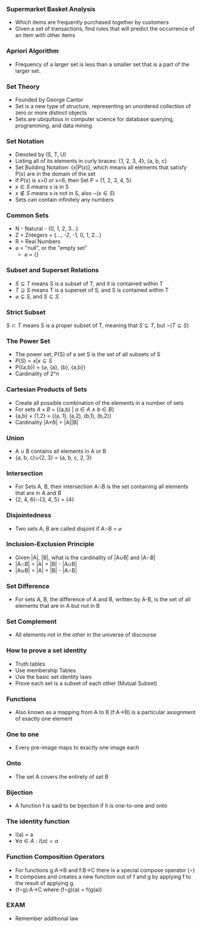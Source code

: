 ### Supermarket Basket Analysis
- Which items are frequently purchased together by customers
- Given a set of transactions, find rules that will predict the occurrence of an item with other items
### Apriori Algorithm
- Frequency of a larger set is less than a smaller set that is a part of the larger set.
### Set Theory
- Founded by George Cantor
- Set is a new type of structure, representing an unordered collection of zero or more distinct objects
- Sets are ubiquitous in computer science for database querying, programming, and data mining
### Set Notation
- Denoted by (S, T, U)
- Listing all of its elements in curly braces: {1, 2, 3, 4}, {a, b, c}
- Set Building Notation: {x|P(x)}, which means all elements that satisfy P(x) are in the domain of the set
- If P(x) is x>0 or x<6, then Set P = {1, 2, 3, 4, 5}
- $x\in S$ means x is in S
- $x \notin S$ means x is not in S, also $\lnot (x\in S)$
- Sets can contain infinitely any numbers
### Common Sets
- N - Natural - {0, 1, 2, 3...}
- Z = Zntegers = {..., -2, -1, 0, 1, 2...}
- R = Real Numbers
- $\varnothing$ = "null", or the "empty set"
	- $\varnothing$ = {}
### Subset and Superset Relations
- $S \subseteq T$ means S is a subset of T, and it is contained within T
- $T \supseteq S$ means T is a superset of S, and S is contained within T
- $\varnothing \subseteq S$, and $S \subseteq S$.
### Strict Subset
$S \subset T$ means S is a proper subset of T, meaning that $S \subseteq T$, but $\lnot (T \subseteq S)$
### The Power Set
- The power set, P(S) of a set S is the set of all subsets of S
- $P(S) = x|x\subseteq S$
- P({a,b}) = {$\varnothing$, {a}, {b}, {a,b}}
- Cardinality of 2^n
### Cartesian Products of Sets
- Create all possible combination of the elements in a number of sets
- For sets $A \times B$ = {(a,b) | $a\in A$ $\land$ $b\in B$}
- {a,b} $\times$ {1,2} = {(a, 1), (a,2), (b,1), (b,2)}
- Cardinality |A$\times$B| = |A||B|
### Union
- A $\cup$ B contains all elements in A or B
- {a, b, c}$\cup${2, 3} = {a, b, c, 2, 3}
### Intersection
- For Sets A, B, their intersection A$\cap$B is the set containing all elements that are in A and B
- {2, 4, 6}$\cap${3, 4, 5} = {4}
### Disjointedness
- Two sets A, B are called disjoint if A$\cap$B = $\varnothing$
### Inclusion-Exclusion Principle
- Given |A|, |B|, what is the cardinality of |A$\cup$B| and |A$\cap$B|
- |A$\cap$B| = |A| + |B| - |A$\cup$B|
- |A$\cup$B| = |A| + |B| - |A$\cap$B|
### Set Difference
- For sets A, B, the difference of A and B, written by A-B, is the set of all elements that are in A but not in B
### Set Complement
- All elements not in the other in the universe of discourse
### How to prove a set identity
- Truth tables
- Use membership Tables
- Use the basic set identity laws
- Prove each set is a subset of each other (Mutual Subset)
### Functions
- Also known as a mapping from A to B (f:A$\rightarrow$B) is a particular assignment of exactly one element 
### One to one
- Every pre-image maps to exactly one image each
### Onto
- The set A covers the entirety of set B
### Bijection
- A function f is said to be bijection if it is one-to-one and onto
### The identity function
- I(a) = a
- $\forall a \in A: I(a)=a$
### Function Composition Operators
- For functions g:A->B and f:B->C there is a special compose operator ($\circ$)
- It composes and creates a new function out of f and g by applying f to the result of applying g.
- (f$\circ$g):A->C where (f$\circ$g)(a) = f(g(a))
### EXAM
- Remember additional law